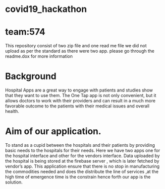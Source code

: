 # covid19_hackathon
# team:574
This repository consist of two zip file and one read me file
we did not upload as per the standard as there were two app.
please go through the readme.dox for more information 
<br>
# Background
Hospital Apps are a great way to engage with patients and studies show that they want to use them. 
The One Tap app is not only convenient, but it allows doctors to work with their providers and can
result in a much more favorable outcome to the patients with their medical issues and overall health. 
<br>
# Aim of our application.
To stand as a cupid between the hospitals and their patients by providing basic needs to the hospitals
for their needs. Here we have two apps one for the hospital interface and other for the vendors interface.
Data uploaded by the hospital is being stored at the firebase server , which is later fetched by vendor’s app.
This application ensure that there is no stop in manufacturing the commodities needed  and does the distribute 
the line of services ,at the high time of emergence time is the constrain hence forth our app is the solution.     

